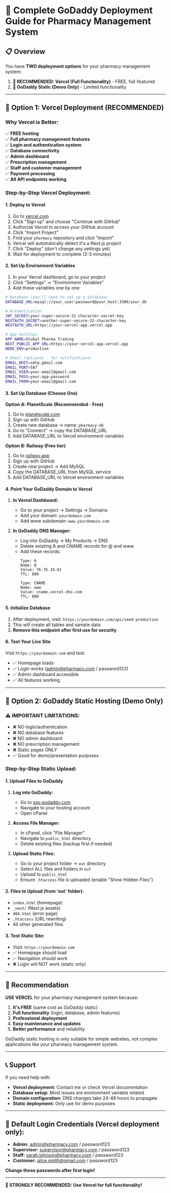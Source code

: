 # 🚀 Complete GoDaddy Deployment Guide for Pharmacy Management System

## 📋 Overview

You have **TWO deployment options** for your pharmacy management system:

1. **🌟 RECOMMENDED: Vercel (Full Functionality)** - FREE, full-featured
2. **📁 GoDaddy Static (Demo Only)** - Limited functionality

---

## 🌟 Option 1: Vercel Deployment (RECOMMENDED)

### Why Vercel is Better:
✅ **FREE hosting**  
✅ **Full pharmacy management features**  
✅ **Login and authentication system**  
✅ **Database connectivity**  
✅ **Admin dashboard**  
✅ **Prescription management**  
✅ **Staff and customer management**  
✅ **Payment processing**  
✅ **All API endpoints working**  

### Step-by-Step Vercel Deployment:

#### 1. Deploy to Vercel
1. Go to [vercel.com](https://vercel.com)
2. Click "Sign up" and choose "Continue with GitHub"
3. Authorize Vercel to access your GitHub account
4. Click "Import Project"
5. Find your `pharmacy` repository and click "Import"
6. Vercel will automatically detect it's a Next.js project
7. Click "Deploy" (don't change any settings yet)
8. Wait for deployment to complete (2-3 minutes)

#### 2. Set Up Environment Variables
1. In your Vercel dashboard, go to your project
2. Click "Settings" → "Environment Variables"
3. Add these variables one by one:

```bash
# Database (you'll need to set up a database)
DATABASE_URL=mysql://your_user:password@your_host:3306/your_db

# Authentication
JWT_SECRET=your-super-secure-32-character-secret-key
NEXTAUTH_SECRET=another-super-secure-32-character-key
NEXTAUTH_URL=https://your-vercel-app.vercel.app

# App Settings
APP_NAME=Global Pharma Trading
NEXT_PUBLIC_APP_URL=https://your-vercel-app.vercel.app
NODE_ENV=production

# Email (optional - for notifications)
EMAIL_HOST=smtp.gmail.com
EMAIL_PORT=587
EMAIL_USER=your-email@gmail.com
EMAIL_PASS=your-app-password
EMAIL_FROM=your-email@gmail.com
```

#### 3. Set Up Database (Choose One)

**Option A: PlanetScale (Recommended - Free)**
1. Go to [planetscale.com](https://planetscale.com)
2. Sign up with GitHub
3. Create new database → name: `pharmacy-db`
4. Go to "Connect" → copy the DATABASE_URL
5. Add DATABASE_URL to Vercel environment variables

**Option B: Railway (Free tier)**
1. Go to [railway.app](https://railway.app)
2. Sign up with GitHub
3. Create new project → Add MySQL
4. Copy the DATABASE_URL from MySQL service
5. Add DATABASE_URL to Vercel environment variables

#### 4. Point Your GoDaddy Domain to Vercel
1. **In Vercel Dashboard:**
   - Go to your project → Settings → Domains
   - Add your domain: `yourdomain.com`
   - Add www subdomain: `www.yourdomain.com`

2. **In GoDaddy DNS Manager:**
   - Log into GoDaddy → My Products → DNS
   - Delete existing A and CNAME records for @ and www
   - Add these records:
     ```
     Type: A
     Name: @
     Value: 76.76.19.61
     TTL: 600

     Type: CNAME  
     Name: www
     Value: cname.vercel-dns.com
     TTL: 600
     ```

#### 5. Initialize Database
1. After deployment, visit: `https://yourdomain.com/api/seed-production`
2. This will create all tables and sample data
3. **Remove this endpoint after first use for security**

#### 6. Test Your Live Site
Visit `https://yourdomain.com` and test:
- ✅ Homepage loads
- ✅ Login works (admin@pharmacy.com / password123)
- ✅ Admin dashboard accessible
- ✅ All features working

---

## 📁 Option 2: GoDaddy Static Hosting (Demo Only)

### ⚠️ IMPORTANT LIMITATIONS:
- ❌ NO login/authentication
- ❌ NO database features
- ❌ NO admin dashboard
- ❌ NO prescription management
- ❌ Static pages ONLY
- ✅ Good for demo/presentation purposes

### Step-by-Step Static Upload:

#### 1. Upload Files to GoDaddy
1. **Log into GoDaddy:**
   - Go to [sso.godaddy.com](https://sso.godaddy.com)
   - Navigate to your hosting account
   - Open cPanel

2. **Access File Manager:**
   - In cPanel, click "File Manager"
   - Navigate to `public_html` directory
   - Delete existing files (backup first if needed)

3. **Upload Static Files:**
   - Go to your project folder → `out` directory
   - Select ALL files and folders in `out`
   - Upload to `public_html`
   - Ensure `.htaccess` file is uploaded (enable "Show Hidden Files")

#### 2. Files to Upload (from 'out' folder):
- `index.html` (homepage)
- `_next/` (Next.js assets)
- `404.html` (error page)
- `.htaccess` (URL rewriting)
- All other generated files

#### 3. Test Static Site:
- Visit: `https://yourdomain.com`
- ✅ Homepage should load
- ✅ Navigation should work
- ❌ Login will NOT work (static only)

---

## 🎯 Recommendation

**USE VERCEL** for your pharmacy management system because:

1. **It's FREE** (same cost as GoDaddy static)
2. **Full functionality** (login, database, admin features)
3. **Professional deployment** 
4. **Easy maintenance and updates**
5. **Better performance** and reliability

GoDaddy static hosting is only suitable for simple websites, not complex applications like your pharmacy management system.

---

## 📞 Support

If you need help with:
- **Vercel deployment:** Contact me or check Vercel documentation
- **Database setup:** Most issues are environment variable related
- **Domain configuration:** DNS changes take 24-48 hours to propagate
- **Static deployment:** Only use for demo purposes

---

## 🔐 Default Login Credentials (Vercel deployment only):
- **Admin:** admin@pharmacy.com / password123
- **Supervisor:** supervisor@pharmacy.com / password123  
- **Staff:** sarah.johnson@pharmacy.com / password123
- **Customer:** alice.smith@gmail.com / password123

**Change these passwords after first login!**

---

**🌟 STRONGLY RECOMMENDED: Use Vercel for full functionality!**
